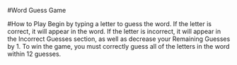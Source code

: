 #Word Guess Game

#How to Play
Begin by typing a letter to guess the word. If the letter is correct, it will appear in the word. If the letter is incorrect, it will appear in the Incorrect Guesses section, as well as decrease your Remaining Guesses by 1. To win the game, you must correctly guess all of the letters in the word within 12 guesses. 

